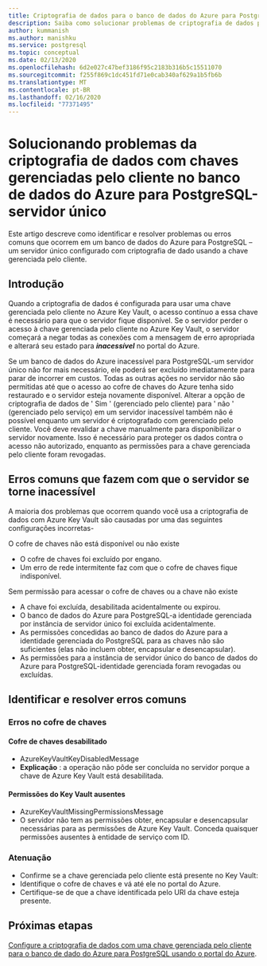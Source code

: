 ```yaml
---
title: Criptografia de dados para o banco de dados do Azure para PostgreSQL-solução de problemas de servidor único
description: Saiba como solucionar problemas de criptografia de dados para o banco de dado do Azure para PostgreSQL-servidor único
author: kummanish
ms.author: manishku
ms.service: postgresql
ms.topic: conceptual
ms.date: 02/13/2020
ms.openlocfilehash: 6d2e027c47bef3186f95c2183b316b5c15511070
ms.sourcegitcommit: f255f869c1dc451fd71e0cab340af629a1b5fb6b
ms.translationtype: MT
ms.contentlocale: pt-BR
ms.lasthandoff: 02/16/2020
ms.locfileid: "77371495"
---
```

# <a name="troubleshooting-data-encryption-with-customer-managed-keys-in-azure-database-for-postgresql---single-server"></a>Solucionando problemas da criptografia de dados com chaves gerenciadas pelo cliente no banco de dados do Azure para PostgreSQL-servidor único
Este artigo descreve como identificar e resolver problemas ou erros comuns que ocorrem em um banco de dados do Azure para PostgreSQL – um servidor único configurado com criptografia de dado usando a chave gerenciada pelo cliente.

## <a name="introduction"></a>Introdução
Quando a criptografia de dados é configurada para usar uma chave gerenciada pelo cliente no Azure Key Vault, o acesso contínuo a essa chave é necessário para que o servidor fique disponível. Se o servidor perder o acesso à chave gerenciada pelo cliente no Azure Key Vault, o servidor começará a negar todas as conexões com a mensagem de erro apropriada e alterará seu estado para ***inacessível*** no portal do Azure.

Se um banco de dados do Azure inacessível para PostgreSQL-um servidor único não for mais necessário, ele poderá ser excluído imediatamente para parar de incorrer em custos. Todas as outras ações no servidor não são permitidas até que o acesso ao cofre de chaves do Azure tenha sido restaurado e o servidor esteja novamente disponível. Alterar a opção de criptografia de dados de ' Sim ' (gerenciado pelo cliente) para ' não ' (gerenciado pelo serviço) em um servidor inacessível também não é possível enquanto um servidor é criptografado com gerenciado pelo cliente. Você deve revalidar a chave manualmente para disponibilizar o servidor novamente. Isso é necessário para proteger os dados contra o acesso não autorizado, enquanto as permissões para a chave gerenciada pelo cliente foram revogadas.

## <a name="common-errors-causing-server-to-become-inaccessible"></a>Erros comuns que fazem com que o servidor se torne inacessível

A maioria dos problemas que ocorrem quando você usa a criptografia de dados com Azure Key Vault são causadas por uma das seguintes configurações incorretas-

O cofre de chaves não está disponível ou não existe

* O cofre de chaves foi excluído por engano.
* Um erro de rede intermitente faz com que o cofre de chaves fique indisponível.

Sem permissão para acessar o cofre de chaves ou a chave não existe

* A chave foi excluída, desabilitada acidentalmente ou expirou.
* O banco de dados do Azure para PostgreSQL-a identidade gerenciada por instância de servidor único foi excluída acidentalmente.
* As permissões concedidas ao banco de dados do Azure para a identidade gerenciada do PostgreSQL para as chaves não são suficientes (elas não incluem obter, encapsular e desencapsular).
* As permissões para a instância de servidor único do banco de dados do Azure para PostgreSQL-identidade gerenciada foram revogadas ou excluídas.

## <a name="identify-and-resolve-common-errors"></a>Identificar e resolver erros comuns
### <a name="errors-on-the-key-vault"></a>Erros no cofre de chaves

#### <a name="disabled-key-vault"></a>Cofre de chaves desabilitado
* AzureKeyVaultKeyDisabledMessage
* **Explicação** : a operação não pôde ser concluída no servidor porque a chave de Azure Key Vault está desabilitada.

#### <a name="missing-key-vault-permissions"></a>Permissões do Key Vault ausentes
* AzureKeyVaultMissingPermissionsMessage
* O servidor não tem as permissões obter, encapsular e desencapsular necessárias para as permissões de Azure Key Vault. Conceda quaisquer permissões ausentes à entidade de serviço com ID.

### <a name="mitigation"></a>Atenuação
* Confirme se a chave gerenciada pelo cliente está presente no Key Vault:
* Identifique o cofre de chaves e vá até ele no portal do Azure.
* Certifique-se de que a chave identificada pelo URI da chave esteja presente.


## <a name="next-steps"></a>Próximas etapas
[Configure a criptografia de dados com uma chave gerenciada pelo cliente para o banco de dado do Azure para PostgreSQL usando o portal do Azure](howto-data-encryption-portal.md).